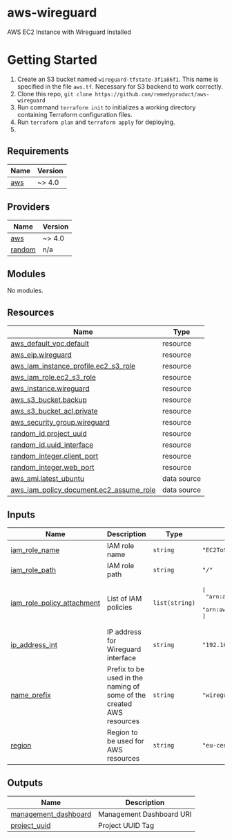 # aws-wireguard
AWS EC2 Instance with Wireguard Installed

# Getting Started
1. Create an S3 bucket named `wireguard-tfstate-3f1a86f1`. This name is specified in the file `aws.tf`. Necessary for S3 backend to work correctly.
2. Clone this repo, `git clone https://github.com/remedyproduct/aws-wireguard` 
3. Run command `terraform init` to initializes a working directory containing Terraform configuration files. 
4. Run `terraform plan` and `terraform apply` for deploying.
5. 
<!-- BEGIN_TF_DOCS -->
## Requirements

| Name | Version |
|------|---------|
| <a name="requirement_aws"></a> [aws](#requirement\_aws) | ~> 4.0 |

## Providers

| Name | Version |
|------|---------|
| <a name="provider_aws"></a> [aws](#provider\_aws) | ~> 4.0 |
| <a name="provider_random"></a> [random](#provider\_random) | n/a |

## Modules

No modules.

## Resources

| Name | Type |
|------|------|
| [aws_default_vpc.default](https://registry.terraform.io/providers/hashicorp/aws/latest/docs/resources/default_vpc) | resource |
| [aws_eip.wireguard](https://registry.terraform.io/providers/hashicorp/aws/latest/docs/resources/eip) | resource |
| [aws_iam_instance_profile.ec2_s3_role](https://registry.terraform.io/providers/hashicorp/aws/latest/docs/resources/iam_instance_profile) | resource |
| [aws_iam_role.ec2_s3_role](https://registry.terraform.io/providers/hashicorp/aws/latest/docs/resources/iam_role) | resource |
| [aws_instance.wireguard](https://registry.terraform.io/providers/hashicorp/aws/latest/docs/resources/instance) | resource |
| [aws_s3_bucket.backup](https://registry.terraform.io/providers/hashicorp/aws/latest/docs/resources/s3_bucket) | resource |
| [aws_s3_bucket_acl.private](https://registry.terraform.io/providers/hashicorp/aws/latest/docs/resources/s3_bucket_acl) | resource |
| [aws_security_group.wireguard](https://registry.terraform.io/providers/hashicorp/aws/latest/docs/resources/security_group) | resource |
| [random_id.project_uuid](https://registry.terraform.io/providers/hashicorp/random/latest/docs/resources/id) | resource |
| [random_id.uuid_interface](https://registry.terraform.io/providers/hashicorp/random/latest/docs/resources/id) | resource |
| [random_integer.client_port](https://registry.terraform.io/providers/hashicorp/random/latest/docs/resources/integer) | resource |
| [random_integer.web_port](https://registry.terraform.io/providers/hashicorp/random/latest/docs/resources/integer) | resource |
| [aws_ami.latest_ubuntu](https://registry.terraform.io/providers/hashicorp/aws/latest/docs/data-sources/ami) | data source |
| [aws_iam_policy_document.ec2_assume_role](https://registry.terraform.io/providers/hashicorp/aws/latest/docs/data-sources/iam_policy_document) | data source |

## Inputs

| Name | Description | Type | Default | Required |
|------|-------------|------|---------|:--------:|
| <a name="input_iam_role_name"></a> [iam\_role\_name](#input\_iam\_role\_name) | IAM role name | `string` | `"EC2ToS3Access"` | no |
| <a name="input_iam_role_path"></a> [iam\_role\_path](#input\_iam\_role\_path) | IAM role path | `string` | `"/"` | no |
| <a name="input_iam_role_policy_attachment"></a> [iam\_role\_policy\_attachment](#input\_iam\_role\_policy\_attachment) | List of IAM policies | `list(string)` | <pre>[<br>  "arn:aws:iam::aws:policy/AmazonEC2FullAccess",<br>  "arn:aws:iam::aws:policy/AmazonS3FullAccess"<br>]</pre> | no |
| <a name="input_ip_address_int"></a> [ip\_address\_int](#input\_ip\_address\_int) | IP address for Wireguard interface | `string` | `"192.168.10.2"` | no |
| <a name="input_name_prefix"></a> [name\_prefix](#input\_name\_prefix) | Prefix to be used in the naming of some of the created AWS resources | `string` | `"wireguard"` | no |
| <a name="input_region"></a> [region](#input\_region) | Region to be used for AWS resources | `string` | `"eu-central-1"` | no |

## Outputs

| Name | Description |
|------|-------------|
| <a name="output_management_dashboard"></a> [management\_dashboard](#output\_management\_dashboard) | Management Dashboard URI |
| <a name="output_project_uuid"></a> [project\_uuid](#output\_project\_uuid) | Project UUID Tag |
<!-- END_TF_DOCS -->
